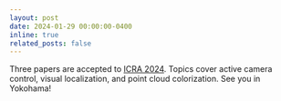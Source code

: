 ```yaml
---
layout: post
date: 2024-01-29 00:00:00-0400
inline: true
related_posts: false
---
```


Three papers are accepted to <a href="https://2024.ieee-icra.org">ICRA 2024</a>. 
Topics cover active camera control, visual localization, and point cloud colorization.
See you in Yokohama!


